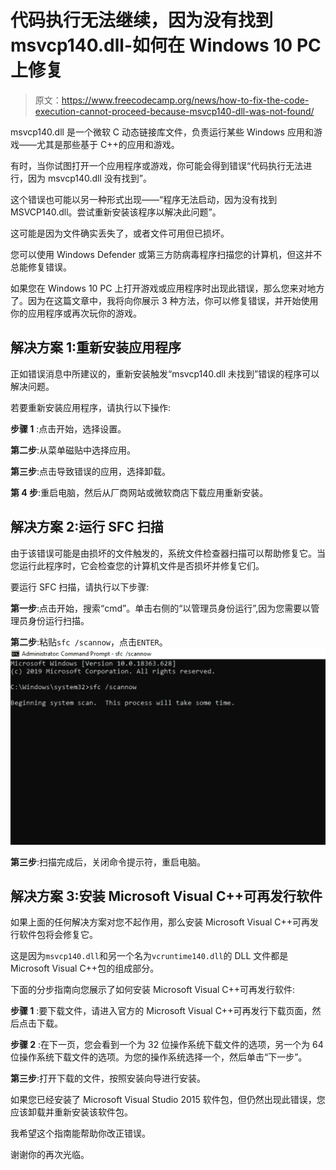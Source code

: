 # 代码执行无法继续，因为没有找到 msvcp140.dll-如何在 Windows 10 PC 上修复

> 原文：<https://www.freecodecamp.org/news/how-to-fix-the-code-execution-cannot-proceed-because-msvcp140-dll-was-not-found/>

msvcp140.dll 是一个微软 C 动态链接库文件，负责运行某些 Windows 应用和游戏——尤其是那些基于 C++的应用和游戏。

有时，当你试图打开一个应用程序或游戏，你可能会得到错误“代码执行无法进行，因为 msvcp140.dll 没有找到”。

这个错误也可能以另一种形式出现——“程序无法启动，因为没有找到 MSVCP140.dll。尝试重新安装该程序以解决此问题”。

这可能是因为文件确实丢失了，或者文件可用但已损坏。

您可以使用 Windows Defender 或第三方防病毒程序扫描您的计算机，但这并不总能修复错误。

如果您在 Windows 10 PC 上打开游戏或应用程序时出现此错误，那么您来对地方了。因为在这篇文章中，我将向你展示 3 种方法，你可以修复错误，并开始使用你的应用程序或再次玩你的游戏。

## 解决方案 1:重新安装应用程序

正如错误消息中所建议的，重新安装触发“msvcp140.dll 未找到”错误的程序可以解决问题。

若要重新安装应用程序，请执行以下操作:

**步骤 1** :点击开始，选择设置。


**第二步**:从菜单磁贴中选择应用。


**第三步**:点击导致错误的应用，选择卸载。


**第 4 步**:重启电脑，然后从厂商网站或微软商店下载应用重新安装。

## 解决方案 2:运行 SFC 扫描

由于该错误可能是由损坏的文件触发的，系统文件检查器扫描可以帮助修复它。当您运行此程序时，它会检查您的计算机文件是否损坏并修复它们。

要运行 SFC 扫描，请执行以下步骤:

**第一步**:点击开始，搜索“cmd”。单击右侧的“以管理员身份运行”,因为您需要以管理员身份运行扫描。


**第二步**:粘贴`sfc /scannow`，点击`ENTER`。
![ss-2-1](img/e4f1582fa7a7f70b9736248324525deb.png)

**第三步**:扫描完成后，关闭命令提示符，重启电脑。

## 解决方案 3:安装 Microsoft Visual C++可再发行软件

如果上面的任何解决方案对您不起作用，那么安装 Microsoft Visual C++可再发行软件包将会修复它。

这是因为`msvcp140.dll`和另一个名为`vcruntime140.dll`的 DLL 文件都是 Microsoft Visual C++包的组成部分。

下面的分步指南向您展示了如何安装 Microsoft Visual C++可再发行软件:

**步骤 1** :要下载文件，请进入官方的 Microsoft Visual C++可再发行下载页面，然后点击下载。


**步骤 2** :在下一页，您会看到一个为 32 位操作系统下载文件的选项，另一个为 64 位操作系统下载文件的选项。为您的操作系统选择一个，然后单击“下一步”。


**第三步**:打开下载的文件，按照安装向导进行安装。


如果您已经安装了 Microsoft Visual Studio 2015 软件包，但仍然出现此错误，您应该卸载并重新安装该软件包。

我希望这个指南能帮助你改正错误。

谢谢你的再次光临。